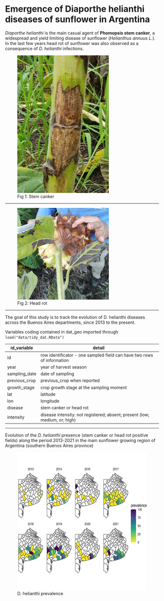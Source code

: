 # Emergence of Diaporthe helianthi diseases of sunflower in Argentina

*Diaporthe helianthi* is the main casual agent of **Phomopsis stem canker**, a widespread and yield limiting disease of sunflower (*Helianthus annuus L.*). In the last few years head rot of sunflower was also observed as a consequence of *D. helianthi* infections.  


<figure>
   <img src="figures/stem_canker.jpeg" width="300" height="450">
   <figcaption>Fig 1: Stem canker</figcaption>
</figure>

--- 

<figure>
   <img src="figures/head_rot.png" width="300" height="300">
   <figcaption>Fig 2: Head rot</figcaption>
</figure>

--- 

The goal of this study is to track the evolution of D. helianthi diseases across the Buenos Aires departments, since 2013 to the present. 

Variables coding contained in dat_geo imported through `load("data/tidy_dat.RData")`


| id_variable | detail |
| ------- | ------ |
| id      | row identificator - one sampled field can have two rows of information |
| year    | year of harvest season|
| sampling_date | date of sampling  |
| previous_crop | previous_crop when reported|
| growth_stage  | crop growth stage at the sampling moment  |
| lat     | latitude |
| lon     | longitude |
| disease | stem canker or head rot |
| intensity     | disease intensity: not registered; absent; present (low; medium, or; high)  |

---

Evolution of the *D. helianthi* presence (stem canker or head rot positive fields) along the period 2013-2021 in the main sunflower growing region of Argentina (southern Buenos Aires province) 

<figure>
   <img src="figures/mapa_evol.png" width="600" height="450">
   <figcaption>D. helianthi prevalence </figcaption>
</figure>
